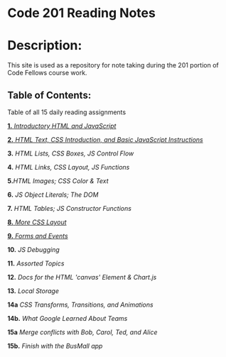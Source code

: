 # Code 201 Reading Notes



# Description:
This site is used as a repository for note taking during the 201 portion of Code Fellows course work.

## Table of Contents:
Table of all 15 daily reading assignments

[**1.** _Introductory HTML and JavaScript_](/Class-01.md)

[**2.** _HTML Text, CSS Introduction, and Basic JavaScript Instructions_ ](/Class-02.md)

**3.** _HTML Lists, CSS Boxes, JS Control Flow_

**4.** _HTML Links, CSS Layout, JS Functions_

**5.**_HTML Images; CSS Color & Text_

**6.** _JS Object Literals; The DOM_

**7.** _HTML Tables; JS Constructor Functions_

[**8.** _More CSS Layout_](/Class-08.md)

[**9.** _Forms and Events_](/Class-09.md)

**10.** _JS Debugging_

**11.** _Assorted Topics_

**12.** _Docs for the HTML 'canvas' Element & Chart.js_

**13.** _Local Storage_

**14a** _CSS Transforms, Transitions, and Animations_

**14b.** _What Google Learned About Teams_

**15a** _Merge conflicts with Bob, Carol, Ted, and Alice_

**15b.** _Finish with the BusMall app_


